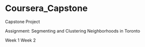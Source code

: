 # Coursera_Capstone

Capstone Project


 Assignment: Segmenting and Clustering Neighborhoods in Toronto

Week 1
Week 2

